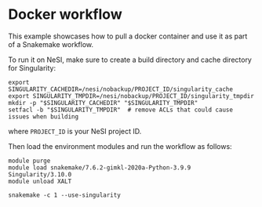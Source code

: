 # Docker workflow

This example showcases how to pull a docker container and use it as part of a Snakemake workflow.

To run it on NeSI, make sure to create a build directory and cache directory for Singularity:

```
export SINGULARITY_CACHEDIR=/nesi/nobackup/PROJECT_ID/singularity_cache
export SINGULARITY_TMPDIR=/nesi/nobackup/PROJECT_ID/singularity_tmpdir
mkdir -p "$SINGULARITY_CACHEDIR" "$SINGULARITY_TMPDIR"
setfacl -b "$SINGULARITY_TMPDIR"  # remove ACLs that could cause issues when building
```

where `PROJECT_ID` is your NeSI project ID.

Then load the environment modules and run the workflow as follows:

```
module purge
module load snakemake/7.6.2-gimkl-2020a-Python-3.9.9 Singularity/3.10.0
module unload XALT

snakemake -c 1 --use-singularity
```
